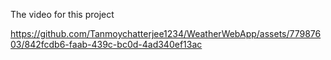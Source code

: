 The video for this project

https://github.com/Tanmoychatterjee1234/WeatherWebApp/assets/77987603/842fcdb6-faab-439c-bc0d-4ad340ef13ac

